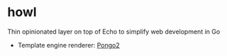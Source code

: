 # howl

Thin opinionated layer on top of Echo to simplify web development in Go

- Template engine renderer: [Pongo2](https://github.com/flosch/pongo2)

